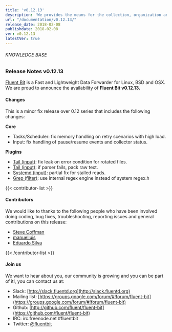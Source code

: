 ```yaml
---
title: 'v0.12.13'
description: 'We provides the means for the collection, organization and computerized retrieval of knowledgeand Lightweight Data Forwarder for Linux, BSD and OSX. We are proud to announce the availability of Fluent Bit v0.12.13.'
url: "/documentation/v0.12.13/"
release_date: 2018-02-08
publishdate: 2018-02-08
ver: v0.12.13
latestVer: true 
---
```


###### KNOWLEDGE BASE

### Release Notes v0.12.13

[Fluent Bit](https://fluentbit.io/) is a Fast and Lightweight Data Forwarder for Linux, BSD and OSX. We are proud to announce the availability of **Fluent Bit v0.12.13.**

#### Changes

This is a minor fix release over 0.12 series that includes the following changes:


**Core**

* Tasks/Scheduler: fix memory handling on retry scenarios with high load.
* Input: fix handling of pause/resume events and collector status.


**Plugins**

* [Tail (input)](https://fluentbit.io/documentation/0.12/input/tail.html): fix leak on error condition for rotated files.
* [Tail (input)](https://fluentbit.io/documentation/0.12/input/tail.html): if parser fails, pack raw text.
* [Systemd (input)](https://fluentbit.io/documentation/0.12/input/systemd.html): partial fix for stalled reads.
* [Grep (filter)](https://fluentbit.io/documentation/0.12/filter/grep.html): use internal regex engine instead of system regex.h


{{< contributor-list >}}

#### Contributors

We would like to thanks to the following people who have been involved doing coding, bug fixes, troubleshooting, reporting issues and general contributions on this release:

* [Steve Coffman](https://github.com/StevenACoffman)
* [manuelluis](https://github.com/manuelluis)
* [Eduardo Silva](https://github.com/edsiper)

{{< /contributor-list >}}

#### Join us

We want to hear about you, our community is growing and you can be part of it!, you can contact us at:

* Slack: [http://slack.fluentd.org](http://slack.fluentd.org)
* Mailing list: [https://groups.google.com/forum/#!forum/fluent-bit](https://groups.google.com/forum/#!forum/fluent-bit)
* Github: [http://github.com/fluent/fluent-bit](https://github.com/fluent/fluent-bit)
* IRC: irc.freenode.net #fluentbit
* Twitter: [@fluentbit](https://twitter.com/fluentbit)
